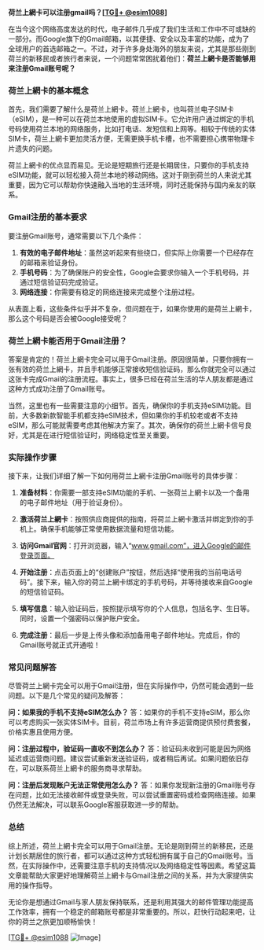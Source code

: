 **荷兰上網卡可以注册gmail吗？[[TG💪+ @esim1088](https://t.me/s/esim1088)]**

在当今这个网络高度发达的时代，电子邮件几乎成了我们生活和工作中不可或缺的一部分。而Google旗下的Gmail邮箱，以其便捷、安全以及丰富的功能，成为了全球用户的首选邮箱之一。不过，对于许多身处海外的朋友来说，尤其是那些刚到荷兰的新移民或者旅行者来说，一个问题常常困扰着他们：**荷兰上網卡是否能够用来注册Gmail账号呢？**

### 荷兰上網卡的基本概念

首先，我们需要了解什么是荷兰上網卡。荷兰上網卡，也叫荷兰电子SIM卡（eSIM），是一种可以在荷兰本地使用的虚拟SIM卡。它允许用户通过绑定的手机号码使用荷兰本地的网络服务，比如打电话、发短信和上网等。相较于传统的实体SIM卡，荷兰上網卡更加灵活方便，无需更换手机卡槽，也不需要担心携带物理卡片遗失的问题。

荷兰上網卡的优点显而易见。无论是短期旅行还是长期居住，只要你的手机支持eSIM功能，就可以轻松接入荷兰本地的移动网络。这对于刚到荷兰的人来说尤其重要，因为它可以帮助你快速融入当地的生活环境，同时还能保持与国内亲友的联系。

### Gmail注册的基本要求

要注册Gmail账号，通常需要以下几个条件：
1. **有效的电子邮件地址**：虽然这听起来有些绕口，但实际上你需要一个已经存在的邮箱来验证身份。
2. **手机号码**：为了确保账户的安全性，Google会要求你输入一个手机号码，并通过短信验证码完成验证。
3. **网络连接**：你需要有稳定的网络连接来完成整个注册过程。

从表面上看，这些条件似乎并不复杂，但问题在于，如果你使用的是荷兰上網卡，那么这个号码是否会被Google接受呢？

### 荷兰上網卡能否用于Gmail注册？

答案是肯定的！荷兰上網卡完全可以用于Gmail注册。原因很简单，只要你拥有一张有效的荷兰上網卡，并且手机能够正常接收短信验证码，那么你就完全可以通过这张卡完成Gmail的注册流程。事实上，很多已经在荷兰生活的华人朋友都是通过这种方式成功注册了Gmail账号。

当然，这里也有一些需要注意的小细节。首先，确保你的手机支持eSIM功能。目前，大多数新款智能手机都支持eSIM技术，但如果你的手机较老或者不支持eSIM，那么可能就需要考虑其他解决方案了。其次，确保你的荷兰上網卡信号良好，尤其是在进行短信验证时，网络稳定性至关重要。

### 实际操作步骤

接下来，让我们详细了解一下如何用荷兰上網卡注册Gmail账号的具体步骤：

1. **准备材料**：你需要一部支持eSIM功能的手机、一张荷兰上網卡以及一个备用的电子邮件地址（用于验证身份）。
   
2. **激活荷兰上網卡**：按照供应商提供的指南，将荷兰上網卡激活并绑定到你的手机上。确保手机能够正常使用数据流量和短信功能。

3. **访问Gmail官网**：打开浏览器，输入“www.gmail.com”，进入Google的邮件登录页面。

4. **开始注册**：点击页面上的“创建账户”按钮，然后选择“使用我的当前电话号码”。接下来，输入你的荷兰上網卡绑定的手机号码，并等待接收来自Google的短信验证码。

5. **填写信息**：输入验证码后，按照提示填写你的个人信息，包括名字、生日等。同时，设置一个强密码以保护账户安全。

6. **完成注册**：最后一步是上传头像和添加备用电子邮件地址。完成后，你的Gmail账号就正式开通啦！

### 常见问题解答

尽管荷兰上網卡完全可以用于Gmail注册，但在实际操作中，仍然可能会遇到一些问题。以下是几个常见的疑问及解答：

**问：如果我的手机不支持eSIM怎么办？**
答：如果你的手机不支持eSIM，那么你可以考虑购买一张实体SIM卡。目前，荷兰市场上有许多运营商提供预付费套餐，价格实惠且使用方便。

**问：注册过程中，验证码一直收不到怎么办？**
答：验证码未收到可能是因为网络延迟或运营商问题。建议尝试重新发送验证码，或者稍后再试。如果问题依旧存在，可以联系荷兰上網卡的服务商寻求帮助。

**问：注册后发现账户无法正常使用怎么办？**
答：如果你发现新注册的Gmail账号存在问题，比如无法接收邮件或登录失败，可以尝试重置密码或检查网络连接。如果仍然无法解决，可以联系Google客服获取进一步的帮助。

### 总结

综上所述，荷兰上網卡完全可以用于Gmail注册。无论是刚到荷兰的新移民，还是计划长期居住的旅行者，都可以通过这种方式轻松拥有属于自己的Gmail账号。当然，在实际操作中，还需要注意手机的支持情况以及网络稳定性等因素。希望这篇文章能帮助大家更好地理解荷兰上網卡与Gmail注册之间的关系，并为大家提供实用的操作指导。

无论你是想通过Gmail与家人朋友保持联系，还是利用其强大的邮件管理功能提高工作效率，拥有一个稳定的邮箱账号都是非常重要的。所以，赶快行动起来吧，让你的荷兰之旅更加顺畅愉快！

[[TG💪+ @esim1088](https://t.me/s/esim1088) ![Image](https://i.postimg.cc/4NQfJmqS/Snipaste-2025-05-13-00-14-12.png)]